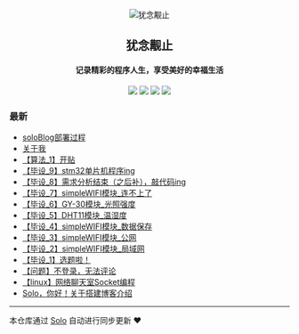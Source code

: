 <p align="center"><img alt="犹念觏止" src="https://secure.gravatar.com/avatar/9387fcea5f1dcb401039c59a4ee9ddcc?s=128"></p><h2 align="center">
犹念觏止
</h2>

<h4 align="center"><b>记录精彩的程序人生，享受美好的幸福生活</b></h4>
<p align="center"><a title="犹念觏止" target="_blank" href="https://github.com/aeneag/solo-blog"><img src="https://img.shields.io/github/last-commit/aeneag/solo-blog.svg?style=flat-square"></a>
<a title="GitHub repo size in bytes" target="_blank" href="https://github/aeneag/solo-blog"><img src="https://img.shields.io/github/repo-size/aeneag/solo-blog.svg?style=flat-square"></a>
<a title="Solo Version" target="_blank" href="https://github.com/b3log/solo/releases"><img src="https://img.shields.io/badge/solo-3.6.0-f1e05a.svg?style=flat-square"></a>
<a title="Hits" target="_blank" href="https://github.com/b3log/hits"><img src="https://hits.b3log.org/aeneag/solo-blog.svg"></a></p>

### 最新

* [soloBlog部署过程](https://aeneag.xyz/articles/2019/04/20/1555764609590.html)
* [关于我](https://aeneag.xyz/personinfo)
* [【算法_1】开贴](https://aeneag.xyz/articles/2019/04/19/1555682360516.html)
* [【毕设_9】stm32单片机程序ing](https://aeneag.xyz/articles/2019/04/07/1554642487139.html)
* [【毕设_8】需求分析结束（之后补），敲代码ing](https://aeneag.xyz/articles/2019/03/14/1552537723673.html)
* [【毕设_7】simpleWIFI模块_连不上了](https://aeneag.xyz/articles/2019/03/08/1552050097769.html)
* [【毕设_6】GY-30模块_光照强度](https://aeneag.xyz/articles/2019/02/10/1549789897339.html)
* [【毕设_5】DHT11模块_温湿度](https://aeneag.xyz/articles/2019/02/01/1549001236292.html)
* [【毕设_4】simpleWIFI模块_数据保存](https://aeneag.xyz/articles/2019/01/26/1548470043733.html)
* [【毕设_3】simpleWIFI模块_公网](https://aeneag.xyz/articles/2019/01/25/1548426241471.html)
* [【毕设_2】simpleWIFI模块_局域网](https://aeneag.xyz/articles/2019/01/24/1548313914476.html)
* [【毕设_1】选题啦！](https://aeneag.xyz/articles/2019/01/22/1548127607802.html)
* [【问题】不登录，无法评论](https://aeneag.xyz/articles/2019/01/22/1548127401372.html)
* [【linux】网络聊天室Socket编程](https://aeneag.xyz/articles/2019/01/22/1548126821667.html)
* [Solo，你好！关于搭建博客介绍](https://aeneag.xyz/hello-solo)



---

本仓库通过 [Solo](https://github.com/b3log/solo) 自动进行同步更新 ❤️ 